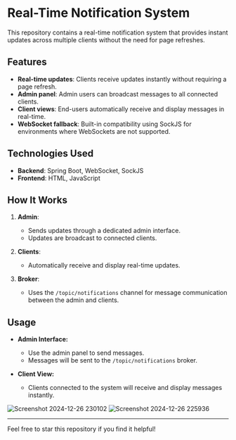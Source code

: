 # Real-Time Notification System

This repository contains a real-time notification system that provides instant updates across multiple clients without the need for page refreshes.

## Features

- **Real-time updates**: Clients receive updates instantly without requiring a page refresh.
- **Admin panel**: Admin users can broadcast messages to all connected clients.
- **Client views**: End-users automatically receive and display messages in real-time.
- **WebSocket fallback**: Built-in compatibility using SockJS for environments where WebSockets are not supported.

## Technologies Used

- **Backend**: Spring Boot, WebSocket, SockJS
- **Frontend**: HTML, JavaScript

## How It Works

1. **Admin**:
   - Sends updates through a dedicated admin interface.
   - Updates are broadcast to connected clients.

2. **Clients**:
   - Automatically receive and display real-time updates.

3. **Broker**:
   - Uses the `/topic/notifications` channel for message communication between the admin and clients.


## Usage

- **Admin Interface:**
  - Use the admin panel to send messages.
  - Messages will be sent to the `/topic/notifications` broker.

- **Client View:**
  - Clients connected to the system will receive and display messages instantly.


![Screenshot 2024-12-26 230102](https://github.com/user-attachments/assets/5bd81243-1ef3-43a1-966a-c6c4c0b82c22)
![Screenshot 2024-12-26 225936](https://github.com/user-attachments/assets/9b037f3b-3af9-45eb-ad3b-aad89460c8fc)

---

Feel free to star this repository if you find it helpful!
